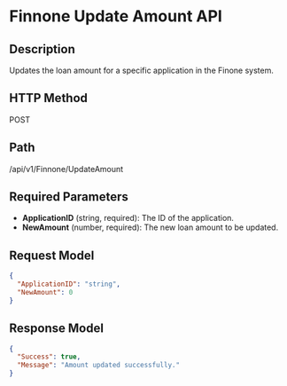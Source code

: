 # Finnone Update Amount API

## Description
Updates the loan amount for a specific application in the Finone system.

## HTTP Method
POST

## Path
/api/v1/Finnone/UpdateAmount

## Required Parameters
- **ApplicationID** (string, required): The ID of the application.
- **NewAmount** (number, required): The new loan amount to be updated.

## Request Model
```json
{
  "ApplicationID": "string",
  "NewAmount": 0
}
```

## Response Model
```json
{
  "Success": true,
  "Message": "Amount updated successfully."
}
